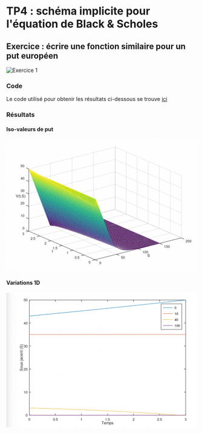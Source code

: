 # TP4 : schéma implicite pour l'équation de Black & Scholes

## Exercice : écrire une fonction similaire pour un put européen

![Exercice 1](./assets/exo1.png)

### Code

Le code utilisé pour obtenir les résultats ci-dessous se trouve [ici](./src)

### Résultats

#### Iso-valeurs de put

![Iso-valeurs de call](./assets/iv_call.png)

#### Variations 1D

![Variations 1D](./assets/variations1D.png)
